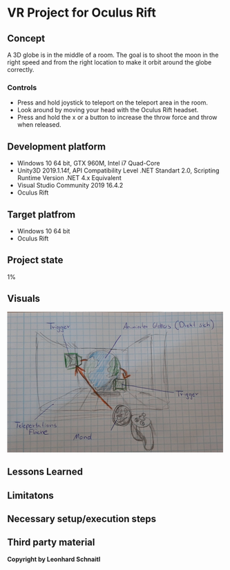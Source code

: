 # VR Project for Oculus Rift

## Concept
A 3D globe is in the middle of a room. The goal is to shoot the moon in the right speed and from the right location to make it orbit around the globe correctly.  
  
### Controls
 + Press and hold joystick to teleport on the teleport area in the room.
 + Look around by moving your head with the Oculus Rift headset.
 + Press and hold the x or a button to increase the throw force and throw when released.

## Development platform
 + Windows 10 64 bit, GTX 960M, Intel i7 Quad-Core
 + Unity3D 2019.1.14f, API Compatibility Level .NET Standart 2.0, Scripting Runtime Version .NET 4.x Equivalent
 + Visual Studio Community 2019 16.4.2
 + Oculus Rift
 
## Target platfrom
 + Windows 10 64 bit
 + Oculus Rift

## Project state
1%

## Visuals
<img src="Pictures/RotatedFirstMockup.jpeg" width="500">

## Lessons Learned

## Limitatons

## Necessary setup/execution steps

## Third party material

**Copyright by Leonhard Schnaitl**
